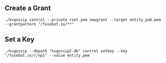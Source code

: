 Create a Grant
-------------

`./kvgossip control --private root.pem newgrant --target entity_pub.pem --grantpattern "/fusebot.io/**"`

Set a Key
---------

`./kvgossip --dbpath "kvgossip2.db" control setkey --key "/fusebot.io/r/np1" --value entity.pem`

